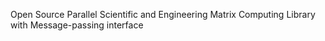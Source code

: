 Open Source Parallel Scientific and Engineering Matrix Computing Library with Message-passing interface
